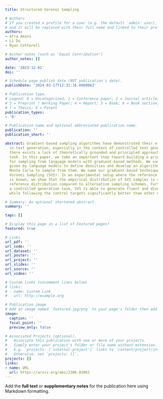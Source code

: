 ```yaml
---
title: Structured Voronoi Sampling

# Authors
# If you created a profile for a user (e.g. the default `admin` user), write the username (folder name) here
# and it will be replaced with their full name and linked to their profile.
authors:
- Afra Amini
- Li Du
- Ryan Cotterell

# Author notes (such as 'Equal Contribution')
author_notes: []

date: '2023-12-01'
doi: ''

# Schedule page publish date (NOT publication's date).
publishDate: '2024-03-17T12:31:16.090996Z'

# Publication type.
# Legend: 0 = Uncategorized; 1 = Conference paper; 2 = Journal article;
# 3 = Preprint / Working Paper; 4 = Report; 5 = Book; 6 = Book section;
# 7 = Thesis; 8 = Patent
publication_types:
- '0'

# Publication name and optional abbreviated publication name.
publication: ''
publication_short: ''

abstract: Gradient-based sampling algorithms have demonstrated their effectiveness
  in text generation, especially in the context of controlled text generation. However,
  there exists a lack of theoretically grounded and principled approaches for this
  task. In this paper, we take an important step toward building a principled approach
  for sampling from language models with gradient-based methods. We use discrete distributions
  given by language models to define densities and develop an algorithm based on Hamiltonian
  Monte Carlo to sample from them. We name our gradient-based technique Structured
  Voronoi Sampling (SVS). In an experimental setup where the reference distribution
  is known, we show that the empirical distribution of SVS samples is closer to the
  reference distribution compared to alternative sampling schemes. Furthermore, in
  a controlled generation task, SVS is able to generate fluent and diverse samples
  while following the control targets significantly better than other methods.

# Summary. An optional shortened abstract.
summary: ''

tags: []

# Display this page in a list of Featured pages?
featured: true

# Links
url_pdf: ''
url_code: ''
url_dataset: ''
url_poster: ''
url_project: ''
url_slides: ''
url_source: ''
url_video: ''

# Custom links (uncomment lines below)
# links:
# - name: Custom Link
#   url: http://example.org

# Publication image
# Add an image named `featured.jpg/png` to your page's folder then add a caption below.
image:
  caption: ''
  focal_point: ''
  preview_only: false

# Associated Projects (optional).
#   Associate this publication with one or more of your projects.
#   Simply enter your project's folder or file name without extension.
#   E.g. `projects: ['internal-project']` links to `content/project/internal-project/index.md`.
#   Otherwise, set `projects: []`.
projects: []
links:
- name: URL
  url: https://arxiv.org/abs/2306.03061
---
```


Add the **full text** or **supplementary notes** for the publication here using Markdown formatting.

